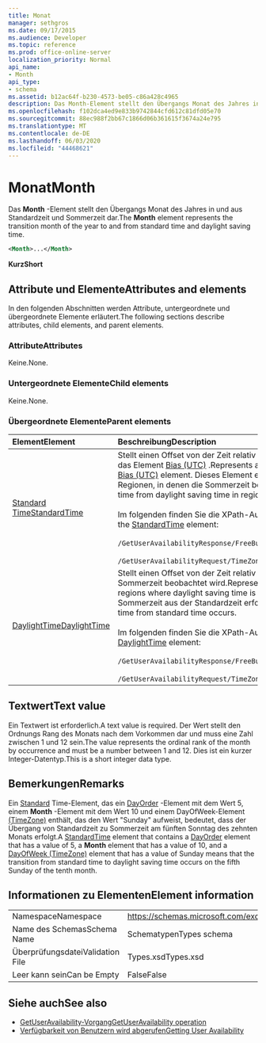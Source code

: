 ```yaml
---
title: Monat
manager: sethgros
ms.date: 09/17/2015
ms.audience: Developer
ms.topic: reference
ms.prod: office-online-server
localization_priority: Normal
api_name:
- Month
api_type:
- schema
ms.assetid: b12ac64f-b230-4573-be05-c86a428c4965
description: Das Month-Element stellt den Übergangs Monat des Jahres in und aus Standardzeit und Sommerzeit dar.
ms.openlocfilehash: f102dca4ed9e833b9742844cfd612c81dfd05e70
ms.sourcegitcommit: 88ec988f2bb67c1866d06b361615f3674a24e795
ms.translationtype: MT
ms.contentlocale: de-DE
ms.lasthandoff: 06/03/2020
ms.locfileid: "44468621"
---
```

# <a name="month"></a><span data-ttu-id="a4999-103">Monat</span><span class="sxs-lookup"><span data-stu-id="a4999-103">Month</span></span>

<span data-ttu-id="a4999-104">Das **Month** -Element stellt den Übergangs Monat des Jahres in und aus Standardzeit und Sommerzeit dar.</span><span class="sxs-lookup"><span data-stu-id="a4999-104">The **Month** element represents the transition month of the year to and from standard time and daylight saving time.</span></span> 
  
```xml
<Month>...</Month>
```

 <span data-ttu-id="a4999-105">**Kurz**</span><span class="sxs-lookup"><span data-stu-id="a4999-105">**Short**</span></span>
## <a name="attributes-and-elements"></a><span data-ttu-id="a4999-106">Attribute und Elemente</span><span class="sxs-lookup"><span data-stu-id="a4999-106">Attributes and elements</span></span>

<span data-ttu-id="a4999-107">In den folgenden Abschnitten werden Attribute, untergeordnete und übergeordnete Elemente erläutert.</span><span class="sxs-lookup"><span data-stu-id="a4999-107">The following sections describe attributes, child elements, and parent elements.</span></span>
  
### <a name="attributes"></a><span data-ttu-id="a4999-108">Attribute</span><span class="sxs-lookup"><span data-stu-id="a4999-108">Attributes</span></span>

<span data-ttu-id="a4999-109">Keine.</span><span class="sxs-lookup"><span data-stu-id="a4999-109">None.</span></span>
  
### <a name="child-elements"></a><span data-ttu-id="a4999-110">Untergeordnete Elemente</span><span class="sxs-lookup"><span data-stu-id="a4999-110">Child elements</span></span>

<span data-ttu-id="a4999-111">Keine.</span><span class="sxs-lookup"><span data-stu-id="a4999-111">None.</span></span>
  
### <a name="parent-elements"></a><span data-ttu-id="a4999-112">Übergeordnete Elemente</span><span class="sxs-lookup"><span data-stu-id="a4999-112">Parent elements</span></span>

|<span data-ttu-id="a4999-113">**Element**</span><span class="sxs-lookup"><span data-stu-id="a4999-113">**Element**</span></span>|<span data-ttu-id="a4999-114">**Beschreibung**</span><span class="sxs-lookup"><span data-stu-id="a4999-114">**Description**</span></span>|
|:-----|:-----|
|[<span data-ttu-id="a4999-115">Standard Time</span><span class="sxs-lookup"><span data-stu-id="a4999-115">StandardTime</span></span>](standardtime.md) <br/> | <span data-ttu-id="a4999-116">Stellt einen Offset von der Zeit relativ zur koordinierten Weltzeit (Coordinated Universal Time, UTC) dar, dargestellt durch das Element [Bias (UTC)](bias-utc.md) .</span><span class="sxs-lookup"><span data-stu-id="a4999-116">Represents an offset from the time relative to Coordinated Universal Time (UTC) represented by the [Bias (UTC)](bias-utc.md) element.</span></span> <span data-ttu-id="a4999-117">Dieses Element enthält auch Informationen zum Übergang zur Standardzeit von Sommerzeit in Regionen, in denen die Sommerzeit beobachtet wird.</span><span class="sxs-lookup"><span data-stu-id="a4999-117">This element also contains information about the transition to standard time from daylight saving time in regions where daylight saving time is observed.</span></span> <br/> <br/>  <span data-ttu-id="a4999-118">Im folgenden finden Sie die XPath-Ausdrücke für das [Standard](standardtime.md) Time-Element:</span><span class="sxs-lookup"><span data-stu-id="a4999-118">The following are the XPath expressions to the [StandardTime](standardtime.md) element:</span></span> <br/> <br/>  `/GetUserAvailabilityResponse/FreeBusyResponseArray/FreeBusyResponse/FreeBusyView/WorkingHours/TimeZone/StandardTime` <br/><br/>  `/GetUserAvailabilityRequest/TimeZone/StandardTime` <br/> |
|[<span data-ttu-id="a4999-119">DaylightTime</span><span class="sxs-lookup"><span data-stu-id="a4999-119">DaylightTime</span></span>](daylighttime.md) <br/> | <span data-ttu-id="a4999-120">Stellt einen Offset von der Zeit relativ zu UTC dar, dargestellt durch das [Bias-Element (UTC)](bias-utc.md) in Regionen, in denen die Sommerzeit beobachtet wird.</span><span class="sxs-lookup"><span data-stu-id="a4999-120">Represents an offset from the time relative to UTC represented by the [Bias (UTC)](bias-utc.md) element in regions where daylight saving time is observed.</span></span> <span data-ttu-id="a4999-121">Dieses Element enthält auch Informationen darüber, wann der Übergang zur Sommerzeit aus der Standardzeit erfolgt.</span><span class="sxs-lookup"><span data-stu-id="a4999-121">This element also contains information about when the transition to daylight saving time from standard time occurs.</span></span>  <br/><br/>  <span data-ttu-id="a4999-122">Im folgenden finden Sie die XPath-Ausdrücke für das [Daylight](daylighttime.md) -Element:</span><span class="sxs-lookup"><span data-stu-id="a4999-122">The following are the XPath expressions to the [DaylightTime](daylighttime.md) element:</span></span>  <br/> <br/> `/GetUserAvailabilityResponse/FreeBusyResponseArray/FreeBusyResponse/FreeBusyView/WorkingHours/TimeZone/DaylightTime` <br/><br/>  `/GetUserAvailabilityRequest/TimeZone/DaylightTime` <br/> |
   
## <a name="text-value"></a><span data-ttu-id="a4999-123">Textwert</span><span class="sxs-lookup"><span data-stu-id="a4999-123">Text value</span></span>

<span data-ttu-id="a4999-124">Ein Textwert ist erforderlich.</span><span class="sxs-lookup"><span data-stu-id="a4999-124">A text value is required.</span></span> <span data-ttu-id="a4999-125">Der Wert stellt den Ordnungs Rang des Monats nach dem Vorkommen dar und muss eine Zahl zwischen 1 und 12 sein.</span><span class="sxs-lookup"><span data-stu-id="a4999-125">The value represents the ordinal rank of the month by occurrence and must be a number between 1 and 12.</span></span> <span data-ttu-id="a4999-126">Dies ist ein kurzer Integer-Datentyp.</span><span class="sxs-lookup"><span data-stu-id="a4999-126">This is a short integer data type.</span></span>
  
## <a name="remarks"></a><span data-ttu-id="a4999-127">Bemerkungen</span><span class="sxs-lookup"><span data-stu-id="a4999-127">Remarks</span></span>

<span data-ttu-id="a4999-128">Ein [Standard](standardtime.md) Time-Element, das ein [DayOrder](dayorder.md) -Element mit dem Wert 5, einem **Month** -Element mit dem Wert 10 und einem DayOfWeek-Element [(TimeZone)](dayofweek-timezone.md) enthält, das den Wert "Sunday" aufweist, bedeutet, dass der Übergang von Standardzeit zu Sommerzeit am fünften Sonntag des zehnten Monats erfolgt.</span><span class="sxs-lookup"><span data-stu-id="a4999-128">A [StandardTime](standardtime.md) element that contains a [DayOrder](dayorder.md) element that has a value of 5, a **Month** element that has a value of 10, and a [DayOfWeek (TimeZone)](dayofweek-timezone.md) element that has a value of Sunday means that the transition from standard time to daylight saving time occurs on the fifth Sunday of the tenth month.</span></span> 
  
## <a name="element-information"></a><span data-ttu-id="a4999-129">Informationen zu Elementen</span><span class="sxs-lookup"><span data-stu-id="a4999-129">Element information</span></span>

|||
|:-----|:-----|
|<span data-ttu-id="a4999-130">Namespace</span><span class="sxs-lookup"><span data-stu-id="a4999-130">Namespace</span></span>  <br/> |https://schemas.microsoft.com/exchange/services/2006/types  <br/> |
|<span data-ttu-id="a4999-131">Name des Schemas</span><span class="sxs-lookup"><span data-stu-id="a4999-131">Schema Name</span></span>  <br/> |<span data-ttu-id="a4999-132">Schematypen</span><span class="sxs-lookup"><span data-stu-id="a4999-132">Types schema</span></span>  <br/> |
|<span data-ttu-id="a4999-133">Überprüfungsdatei</span><span class="sxs-lookup"><span data-stu-id="a4999-133">Validation File</span></span>  <br/> |<span data-ttu-id="a4999-134">Types.xsd</span><span class="sxs-lookup"><span data-stu-id="a4999-134">Types.xsd</span></span>  <br/> |
|<span data-ttu-id="a4999-135">Leer kann sein</span><span class="sxs-lookup"><span data-stu-id="a4999-135">Can be Empty</span></span>  <br/> |<span data-ttu-id="a4999-136">False</span><span class="sxs-lookup"><span data-stu-id="a4999-136">False</span></span>  <br/> |
   
## <a name="see-also"></a><span data-ttu-id="a4999-137">Siehe auch</span><span class="sxs-lookup"><span data-stu-id="a4999-137">See also</span></span>

- [<span data-ttu-id="a4999-138">GetUserAvailability-Vorgang</span><span class="sxs-lookup"><span data-stu-id="a4999-138">GetUserAvailability operation</span></span>](getuseravailability-operation.md)
- [<span data-ttu-id="a4999-139">Verfügbarkeit von Benutzern wird abgerufen</span><span class="sxs-lookup"><span data-stu-id="a4999-139">Getting User Availability</span></span>](https://msdn.microsoft.com/library/d4133fcb-9b0f-4e6b-aadf-a389da83516a%28Office.15%29.aspx)

